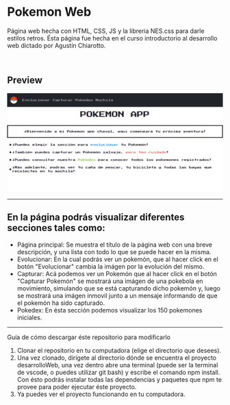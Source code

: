 <h1>Pokemon Web</h1>

<p>Página web hecha con HTML, CSS, JS y la libreria NES.css para darle estilos retros.
Ésta página fue hecha en el curso introductorio al desarrollo web dictado por Agustín Chiarotto.
</p>

<br />

## Preview

![Pokemon Web](https://github.com/GabrielFierro/pokemonWeb/blob/master/assets/images/webpage.png)

<hr />

## En la página podrás visualizar diferentes secciones tales como:

- Página principal: Se muestra el título de la página web con una breve descripción, y una lista con todo lo que se puede hacer en la misma.
- Evolucionar: En la cual podrás ver un pokemón, que al hacer click en el botón "Evolucionar" cambia la imágen por la evolución del mismo.
- Capturar: Acá podemos ver un Pokemón que al hacer click en el botón "Capturar Pokemón" se mostrará una imágen de una pokebola en movimiento, simulando que se está capturando dicho pokemón y, luego se mostrará una imágen inmovil junto a un mensaje informando de que el pokemón ha sido capturado.
- Pokedex: En ésta sección podemos visualizar los 150 pokemones iniciales.

<hr>

Guía de cómo descargar éste repositorio para modificarlo

1. Clonar el repositorio en tu computadora (elige el directorio que desees).
2. Una vez clonado, dirígete al directorio dónde se encuentra el proyecto desarrolloWeb, una vez dentro abre una terminal (puede ser la terminal de vscode, o puedes utilizar git bash) y escribe el comando npm install. Con ésto podrás instalar todas las dependencias y paquetes que npm te provee para poder ejecutar éste proyecto.
3. Ya puedes ver el proyecto funcionando en tu computadora.
